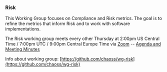 ### Risk

This Working Group focuses on Compliance and Risk metrics. The goal is to refine the metrics that inform Risk and to work with software implementations.

The Risk working group meets every other Thursday at 2:00pm US Central Time / 7:00pm UTC / 9:00pm Central Europe Time via [Zoom](https://zoom.us/j/4998687533) -- [Agenda and Meeting Minutes](https://docs.google.com/document/d/1iqIMpLBwuKSnE0BbQTgbsb9Im87IoN7IUzukochClCw/edit)

Info about working group: [https://github.com/chaoss/wg-risk](https://github.com/chaoss/wg-risk)
